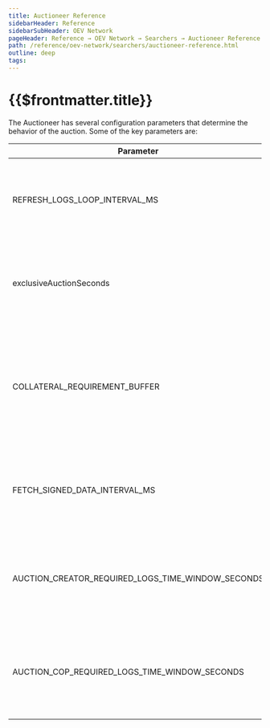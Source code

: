 ```yaml
---
title: Auctioneer Reference
sidebarHeader: Reference
sidebarSubHeader: OEV Network
pageHeader: Reference → OEV Network → Searchers → Auctioneer Reference
path: /reference/oev-network/searchers/auctioneer-reference.html
outline: deep
tags:
---
```


<PageHeader/>

<SearchHighlight/>

<FlexStartTag/>

# {{$frontmatter.title}}

The Auctioneer has several configuration parameters that determine the behavior
of the auction. Some of the key parameters are:

| Parameter                                         | Value    | Description                                                                                                |
| ------------------------------------------------- | -------- | ---------------------------------------------------------------------------------------------------------- |
| REFRESH_LOGS_LOOP_INTERVAL_MS                     | 1000     | How frequently the auctioneer fetches logs from the OEV Network                                            |
| exclusiveAuctionSeconds                           | 60       | Time period during which no other auctions can take place for a proxy                                      |
| COLLATERAL_REQUIREMENT_BUFFER                     | 5%       | Extra collateral percentage that searchers need to have in order for the Auctioneer to award a bid to them |
| FETCH_SIGNED_DATA_INTERVAL_MS                     | 2000     | Defines the frequency of the signed data fetching and auctions loop.                                       |
| AUCTION_CREATOR_REQUIRED_LOGS_TIME_WINDOW_SECONDS | 24*60*60 | Defines the time period of the logs which are considered by the Auctioneer for fetching eligible bids      |
| AUCTION_COP_REQUIRED_LOGS_TIME_WINDOW_SECONDS     | 48*60*60 | Defines the time period of the logs which are considered by the Auctioneer for fulfillments                |
